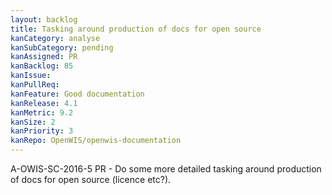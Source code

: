```yaml
---
layout: backlog
title: Tasking around production of docs for open source
kanCategory: analyse
kanSubCategory: pending
kanAssigned: PR
kanBacklog: 85
kanIssue:
kanPullReq:
kanFeature: Good documentation
kanRelease: 4.1
kanMetric: 9.2
kanSize: 2
kanPriority: 3
kanRepo: OpenWIS/openwis-documentation
---
```

A-OWIS-SC-2016-5 PR - Do some more detailed tasking around production of docs for open source (licence etc?).
